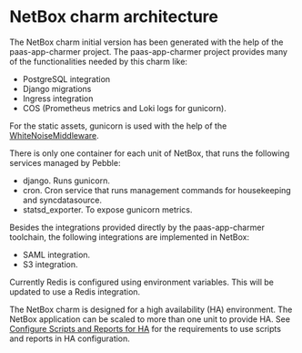 # NetBox charm architecture

The NetBox charm initial version has been generated with the 
help of the paas-app-charmer project. The paas-app-charmer project provides many
of the functionalities needed by this charm like:
- PostgreSQL integration
- Django migrations
- Ingress integration
- COS (Prometheus metrics and Loki logs for gunicorn).

For the static assets, gunicorn is used with the help of the [WhiteNoiseMiddleware](https://whitenoise.readthedocs.io/en/stable/index.html).

There is only one container for each unit of NetBox, that runs the following
services managed by Pebble:
- django. Runs gunicorn.
- cron. Cron service that runs management commands for housekeeping and syncdatasource.
- statsd_exporter. To expose gunicorn metrics.

Besides the integrations provided directly by the paas-app-charmer toolchain, the following
integrations are implemented in NetBox:
- SAML integration.
- S3 integration.

Currently Redis is configured using environment variables. This will be updated
to use a Redis integration.

The NetBox charm is designed for a high availability (HA) environment.
The NetBox application can be scaled to more than one unit to provide
HA. See [Configure Scripts and Reports for
HA](../how-to/configure-scripts-reports.md) for the requirements to
use scripts and reports in HA configuration.
